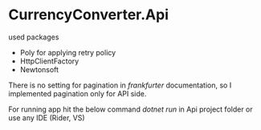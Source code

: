 # CurrencyConverter.Api

used packages
- Poly for applying retry policy
- HttpClientFactory
- Newtonsoft

There is no setting for pagination in *frankfurter* documentation, so I implemented pagination only for API side.

For running app hit the below command *dotnet run* in Api project folder or use any IDE (Rider, VS)

